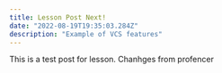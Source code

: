 ```yaml
---
title: Lesson Post Next!
date: "2022-08-19T19:35:03.284Z"
description: "Example of VCS features"
---
```


This is a test post for lesson. Chanhges from profencer

